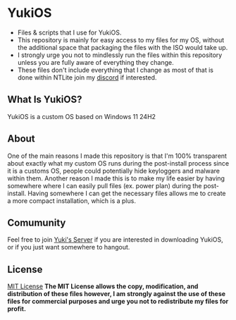 # YukiOS
+ Files &amp; scripts that I use for YukiOS.
+ This repository is mainly for easy access to my files for my OS, without the additional space that packaging the files with the ISO would take up.
+ I strongly urge you not to mindlessly run the files within this repository unless you are fully aware of everything they change.
+ These files don't include everything that I change as most of that is done within NTLite join my [discord](https://discord.gg/5Pe59Nsd) if interested.

## What Is YukiOS?
YukiOS is a custom OS based on Windows 11 24H2

## About
One of the main reasons I made this repository is that I'm 100% transparent about exactly what my custom OS runs during the post-install process since it is a customs OS, people could potentially hide keyloggers and malware within them. Another reason I made this is to make my life easier by having somewhere where I can easily pull files (ex. power plan) during the post-install. Having somewhere I can get the necessary files allows me to create a more compact installation, which is a plus.

## Comumunity
Feel free to join [Yuki's Server](https://discord.gg/5Pe59Nsd) if you are interested in downloading YukiOS, or if you just want somewhere to hangout.

## License
[MIT License](LICENSE)
**The MIT License allows the copy, modification, and distribution of these files however, I am strongly against the use of these files for commercial purposes and urge you not to redistribute my files for profit.**

